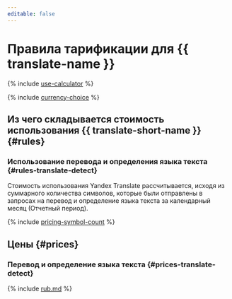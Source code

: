 ```yaml
---
editable: false
---
```


# Правила тарификации для {{ translate-name }}

{% include [use-calculator](../_includes/pricing/use-calculator.md) %}

{% include [currency-choice](../_includes/pricing/currency-choice.md) %}

## Из чего складывается стоимость использования {{ translate-short-name }} {#rules}


### Использование перевода и определения языка текста {#rules-translate-detect}

Стоимость использования Yandex Translate рассчитывается, исходя из суммарного количества символов, которые были отправлены в запросах на перевод и определение языка текста за календарный месяц (Отчетный период).

{% include [pricing-symbol-count](../_includes/pricing-symbol-count.md) %}

## Цены {#prices}


### Перевод и определение языка текста {#prices-translate-detect}


{% include [rub.md](../_pricing/translate/rub.md) %}



